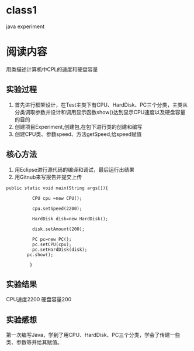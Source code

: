 # class1
java  experiment

# 阅读内容
用类描述计算机中CPL的速度和硬盘容量

## 实验过程
1. 首先进行框架设计，在Test主类下有CPU、HardDisk、PC三个分类，主类从分类调取参数并设计和调用显示函数show()达到显示CPU速度以及硬盘容量的目的
2. 创建项目Experiment,创建包,在包下进行类的创建和编写
3. 创建CPU类、参数speed、方法getSpeed,给speed赋值

## 核心方法
1. 用Eclipse进行源代码的编译和调试，最后运行出结果
2. 用Gitnub来写报告并提交上传

```
public static void main(String args[]){
		  
		  CPU cpu =new CPU();
		  
		  cpu.setSpeed(2200);
		  
		  HardDisk disk=new HardDisk();
		  
		  disk.setAmount(200);
		  
		  PC pc=new PC();
		  pc.setCPU(cpu);
		  pc.setHardDisk(disk);
		pc.show();
		  
		 }
```

## 实验结果
CPU速度2200
硬盘容量200

## 实验感想
第一次编写Java，学到了用CPU、HardDisk、PC三个分类，学会了传建一些类、参数等并给其赋值。
